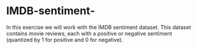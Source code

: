 # IMDB-sentiment-
In this exercise we will work with the IMDB sentiment dataset. This dataset contains movie reviews, each with a positive or negative sentiment (quantized by 1 for positive and 0 for negative).
